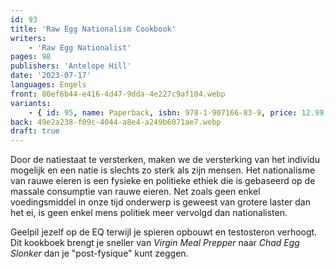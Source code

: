 ```yaml
---
id: 93
title: 'Raw Egg Nationalism Cookbook'
writers:
    - 'Raw Egg Nationalist'
pages: 98
publishers: 'Antelope Hill'
date: '2023-07-17'
languages: Engels
front: 80ef6b44-e416-4d47-9dda-4e227c9af104.webp
variants:
    - { id: 95, name: Paperback, isbn: 978-1-907166-83-9, price: 12.99, out_of_stock: 0 }
back: 49e2a238-f09c-4044-a8e4-a249b6071ae7.webp
draft: true
---
```


Door de natiestaat te versterken, maken we de versterking van het individu mogelijk en een natie is slechts zo sterk als zijn mensen. Het nationalisme van rauwe eieren is een fysieke en politieke ethiek die is gebaseerd op de massale consumptie van rauwe eieren.
Net zoals geen enkel voedingsmiddel in onze tijd onderwerp is geweest van grotere laster dan het ei, is geen enkel mens politiek meer vervolgd dan nationalisten.

Geelpil jezelf op de EQ terwijl je spieren opbouwt en testosteron verhoogt. Dit kookboek brengt je sneller van *Virgin Meal Prepper* naar *Chad Egg Slonker* dan je "post-fysique" kunt zeggen.
